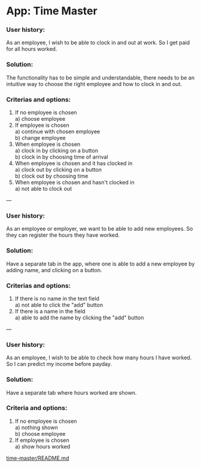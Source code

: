 # App: Time Master 

### User history:

As an employee, I wish to be able to clock in and out at work. So I get paid for all hours worked.

### Solution:

The functionality has to be simple and understandable, there needs to be an intuitive way to choose the right employee and how to clock in and out.

### Criterias and options: 

1. If no employee is chosen  
	a) choose employee  
2. If employee is chosen  
	a) continue with chosen employee  
	b) change employee  
2. When employee is chosen  
	a) clock in by clicking on a button  
	b) clock in by choosing time of arrival  
3. When employee is chosen and it has clocked in  
	a) clock out by clicking on a button   
	b) clock out by choosing time   
4. When employee is chosen and hasn't clocked in  
	a) not able to clock out  

—

### User history:

As an employee or employer, we want to be able to add new employees. So they can register the hours they have worked.

### Solution:

Have a separate tab in the app, where one is able to add a new employee by adding name, and clicking on a button.

### Criterias and options:

1. If there is no name in the text field  
	a) not able to click the "add" button  
2. If there is a name in the field  
	a) able to add the name by clicking the "add" button

— 

### User history: 

As an employee, I wish to be able to check how many hours I have worked. So I can predict my income before payday.

### Solution: 

Have a separate tab where hours worked are shown.

### Criteria and options: 

1. If no employee is chosen  
	a) nothing shown  
	b) choose employee  
2. If employee is chosen  
	a) show hours worked

[time-master/README.md](//time-master/README.md)